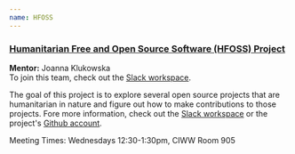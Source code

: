 ```yaml
---
name: HFOSS
---
```

### [Humanitarian Free and Open Source Software (HFOSS) Project][slack-workspace]
**Mentor:** Joanna Klukowska  
To join this team, check out the [Slack workspace][slack-workspace].

The goal of this project is to explore several open source projects that are humanitarian in nature and figure out how to make contributions to those projects. Fore more information, check out the [Slack workspace][slack-workspace] or the project's [Github account][hfoss-account].

Meeting Times: Wednesdays 12:30-1:30pm, CIWW Room 905

[profklukowska]: https://hfoss-project.slack.com/team/UCUBBL5RS
[hfoss-account]: https://github.com/nyu-hfoss-project
[slack-workspace]: https://hfoss-project.slack.com
